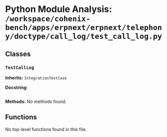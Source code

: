 # Python Module Analysis: `/workspace/cohenix-bench/apps/erpnext/erpnext/telephony/doctype/call_log/test_call_log.py`

## Classes

### `TestCallLog`
**Inherits:** `IntegrationTestCase`


**Docstring:**
```

```

**Methods:**
No methods found.




## Functions

No top-level functions found in this file.
